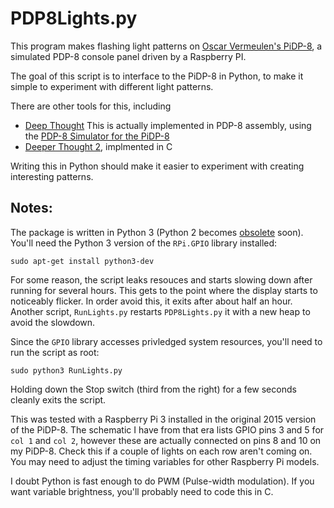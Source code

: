PDP8Lights.py
=============

This program makes flashing light patterns on [Oscar Vermeulen's PiDP-8](https://obsolescence.wixsite.com/obsolescence/pidp-8), a simulated PDP-8 console panel driven by a Raspberry PI. 

The goal of this script is to interface to the PiDP-8 in Python, to make it simple to experiment with different light patterns.

There are other tools for this, including 
  * [Deep Thought](https://www.grc.com/pdp-8/deepthought-sbc.htm) This is actually implemented in PDP-8 assembly, using the [PDP-8 Simulator for the PiDP-8](https://tangentsoft.com/pidp8i/wiki?name=Home)
  * [Deeper Thought 2](https://github.com/hoylen/Deeper-Thought-2), implmented in C

Writing this in Python should make it easier to experiment with creating interesting patterns.

## Notes:

The package is written in Python 3 (Python 2 becomes [obsolete](https://pythonclock.org/) soon). You'll need the Python 3 version of the `RPi.GPIO` library installed:
```
sudo apt-get install python3-dev
```

For some reason, the script leaks resouces and starts slowing down after running for several hours. This gets to the point where the display starts to noticeably flicker. In order avoid this, it exits after about half an hour. Another script, `RunLights.py` restarts `PDP8Lights.py` it with a new heap to avoid the slowdown.

Since the `GPIO` library accesses privledged system resources, you'll need to run the script as root:
```
sudo python3 RunLights.py
```
Holding down the Stop switch (third from the right) for a few seconds cleanly exits the script.

This was tested with a Raspberry Pi 3 installed in the original 2015 version of the PiDP-8. The schematic I have from that era lists GPIO pins 3 and 5 for `col 1` and `col 2`, however these are actually connected on pins 8 and 10 on my PiDP-8. Check this if a couple of lights on each row aren't coming on. You may need to adjust the timing variables for other Raspberry Pi models.

I doubt Python is fast enough to do PWM (Pulse-width modulation). If you want variable brightness, you'll probably need to code this in C.
